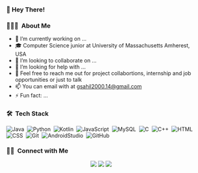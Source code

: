 ### 👋 Hey There!

<!--
**sahilgupta17/sahilgupta17** is a ✨ _special_ ✨ repository because its `README.md` (this file) appears on your GitHub profile.
-->
### 👨🏻‍💻 &nbsp;About Me

- 🔭 I’m currently working on ...
- 🎓 Computer Science junior at University of Massachusetts Amherest, USA
- 👯 I’m looking to collaborate on ...
- 🤔 I’m looking for help with ...
- 💬 Feel free to reach me out for project collabortions, internship  and job opportunities or just to talk
- 📫 You can email with at gsahil2000.14@gmail.com
- ⚡ Fun fact: ...

### 🛠 &nbsp;Tech Stack

![Java](https://img.shields.io/badge/-Java-05122A?style=plastic&logo=Java&logoColor=FFA518)&nbsp;
![Python](https://img.shields.io/badge/-Python-05122A?style=plastic&logo=python)&nbsp;
![Kotlin](https://img.shields.io/badge/-Kotlin-05122A?style=plastic&logo=kotlin)&nbsp;
![JavaScript](https://img.shields.io/badge/-JavaScript-05122A?style=plastic&logo=javascript)&nbsp;
![MySQL](https://img.shields.io/badge/-MySQL-05122A?style=plastic&logo=mysql)&nbsp;
![C](https://img.shields.io/badge/-C-05122A?style=plastic&logo=C&logoColor=A8B9CC)&nbsp;
![C++](https://img.shields.io/badge/-C++-05122A?style=plastic&logo=C%2B%2B&logoColor=00599C)&nbsp;
![HTML](https://img.shields.io/badge/-HTML-05122A?style=plastic&logo=HTML5)&nbsp;
![CSS](https://img.shields.io/badge/-CSS-05122A?style=plastic&logo=CSS3&logoColor=1572B6)&nbsp;
![Git](https://img.shields.io/badge/-Git-05122A?style=plastic&logo=git)&nbsp;
![AndroidStudio](https://img.shields.io/badge/-Android%20Studio-05122A?style=plastic&logo=androidstudio)&nbsp;
![GitHub](https://img.shields.io/badge/-GitHub-05122A?style=plastic&logo=github)&nbsp;

### 🤝🏻 &nbsp;Connect with Me

<p align="center">
<a href="https://linkedin.com/in/sahilgupta17"><img src="https://img.shields.io/badge/-Sahil%20Gupta-0077B5?style=plastic&logo=Linkedin&logoColor=white"/></a>
<a href="mailto:gsahil2000.14@gmail.com"><img src="https://img.shields.io/badge/-gsahil2000.14@gmail.com-b02525?style=plastic&logo=Gmail&logoColor=white"/></a>
<a href="https://instagram.com/sahilgupta_17"><img src="https://img.shields.io/badge/-@sahilgupta__17-8a3ab9?style=plastic&logo=Instagram&logoColor=white"/></a>
</p>
